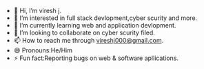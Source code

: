 - 👋 Hi, I’m viresh j.
- 👀 I’m interested in full stack devlopment,cyber scurity and more.
- 🌱 I’m currently learning web and application devlopment.
- 💞️ I’m looking to collaborate on cyber scurity filed.
- 📫 How to reach me through vireshj000@gmail.com.
- 😄 Pronouns:He/Him
- ⚡ Fun fact:Reporting bugs on web & software apllications.

<!---
viresh j/viresh j is a ✨ special ✨ repository because its `README.md` (this file) appears on your GitHub profile.
You can click the Preview link to take a look at your changes.
--->
